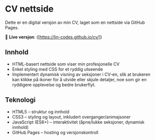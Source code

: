 # CV nettside
Dette er en digital versjon av min CV, laget som en nettside via GitHub Pages.

🔗 **Live versjon**: ([https://lin-codes.github.io/cv/])

## Innhold
- HTML-basert nettside som viser min profesjonelle CV
- Enkel styling med CSS for et ryddig utseende
- Implementert dynamisk visning av seksjoner i CV-en, slik at brukeren kan klikke på ikoner for å utvide eller skjule detaljer, noe som gir en ryddigere opplevelse og bedre brukerflyt.

## Teknologi
- HTML5 – struktur og innhold
- CSS3 – styling og layout, inkludert overganger/animajsoner
- JavaScript (ES6+) – interaktivitet (åpne/lukke seksjoner, dynamisk innhold)
- GitHub Pages – hosting og versjonskontroll
